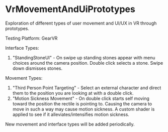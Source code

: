 # VrMovementAndUiPrototypes
Exploration of different types of user movement and UI/UX in VR through prototypes.

Testing Platform: GearVR

Interface Types:

1. "StandingStoneUI" - On swipe up standing stones appear with menu choices around the camera position. Double click selects a stone. Swipe down dismisses stones.

Movement Types:

1. "Third Person Point Targeting" - Select an external character and direct them to the position you are looking at with a double click.
2. "Motion Sickness Movement" - On double click starts self moving toward the position the rectile is pointing to. Causing the camera to move in such a way may cause motion sickness. A custom shader is applied to see if it alleviates/intensifies motion sickness.

New movement and interface types will be added periodically.
